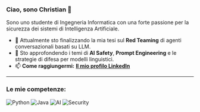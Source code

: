 ### Ciao, sono Christian 👋

Sono uno studente di Ingegneria Informatica con una forte passione per la sicurezza dei sistemi di Intelligenza Artificiale.

- 🔭 Attualmente sto finalizzando la mia tesi sul **Red Teaming** di agenti conversazionali basati su LLM.
- 🌱 Sto approfondendo i temi di **AI Safety**, **Prompt Engineering** e le strategie di difesa per modelli linguistici.
- 📫 **Come raggiungermi:** [**Il mio profilo LinkedIn**](https://www.linkedin.com/in/christian-ciappina)

---

### Le mie competenze:

![Python](https://img.shields.io/badge/python-3670A0?style=for-the-badge&logo=python&logoColor=ffdd54)
![Java](https://img.shields.io/badge/java-%23ED8B00.svg?style=for-the-badge&logo=openjdk&logoColor=white)
![AI](https://img.shields.io/badge/AI-%230074D9.svg?style=for-the-badge&logo=openai&logoColor=white)
![Security](https://img.shields.io/badge/Security-%2300BFFF.svg?style=for-the-badge&logo=lock&logoColor=white)
